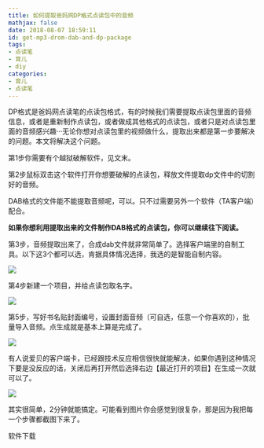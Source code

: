 ```yaml
---
title: 如何提取爸妈网DP格式点读包中的音频
mathjax: false
date: 2018-08-07 18:59:11
id: get-mp3-drom-dab-and-dp-package
tags:
- 点读笔
- 育儿
- diy
categories:
- 育儿
- 点读笔
---
```


DP格式是爸妈网点读笔的点读包格式，有的时候我们需要提取点读包里面的音频信息，或者是重新制作点读包，或者做成其他格式的点读包，或者只是对点读包里面的音频感兴趣···无论你想对点读包里的视频做什么，提取出来都是第一步要解决的问题。本文将解决这个问题。

<!---more--->

第1步你需要有个越狱破解软件，见文末。

第2步鼠标双击这个软件打开你想要破解的点读包，释放文件提取dp文件中的切割好的音频。

DAB格式的文件能不能提取音频呢，可以。只不过需要另外一个软件（TA客户端）配合。

**如果你想利用提取出来的文件制作DAB格式的点读包，你可以继续往下阅读。**

第3步，音频提取出来了，合成dab文件就非常简单了。选择客户端里的自制工具。以下这3个都可以选，肯据具体情况选择，我选的是智能自制内容。 

![](https://zymin-1255632454.cos.ap-shanghai.myqcloud.com/baby/03872f4c5151d451ae280f1f00db674f.jpg)

第4步新建一个项目，并给点读包取名字。

![](https://zymin-1255632454.cos.ap-shanghai.myqcloud.com/baby/069ec7eb620022000737dc747f24c63c.jpg)

第5步，写好书名贴封面编号，设置封面音频（可自选，任意一个你喜欢的），批量导入音频。点生成就是基本上算是完成了。

![](https://zymin-1255632454.cos.ap-shanghai.myqcloud.com/baby/9e7cc1739b5fa5eba6ef962e80b49eb9.jpg)

有人说爱贝的客户端卡，已经跟技术反应相信很快就能解决，如果你遇到这种情况下要是没反应的话，关闭后再打开然后选择右边【最近打开的项目】在生成一次就可以了。

![](https://zymin-1255632454.cos.ap-shanghai.myqcloud.com/baby/c23ddcfd726ce7bfa8e20cf12eb12197.jpg)

其实很简单，2分钟就能搞定。可能看到图片你会感觉到很复杂，那是因为我把每一个步骤都截图下来了。

软件下载